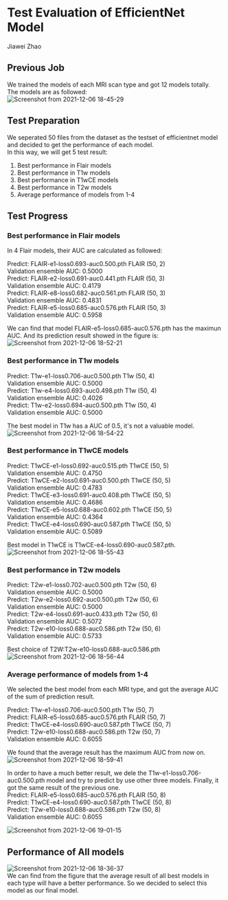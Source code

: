 # Test Evaluation of EfficientNet Model
Jiawei Zhao

## Previous Job
We trained the models of each MRI scan type and got 12 models totally.  
The models are as followed:  
![Screenshot from 2021-12-06 18-45-29](https://user-images.githubusercontent.com/59852184/144940435-6544b33d-ec7e-4c31-9599-0c748791fb6d.png)

## Test Preparation  
We seperated 50 files from the dataset as the testset of efficientnet model and decided to get the performance of each model.  
In this way, we will get 5 test result:  
1. Best performance in Flair models
2. Best performance in T1w models
3. Best performance in T1wCE models
4. Best performance in T2w models
5. Average performance of models from 1-4

## Test Progress

### Best performance in Flair models 
In 4 Flair models, their AUC are calculated as followed:

Predict: FLAIR-e1-loss0.693-auc0.500.pth FLAIR (50, 2)  
Validation ensemble AUC: 0.5000  
Predict: FLAIR-e2-loss0.691-auc0.441.pth FLAIR (50, 3)  
Validation ensemble AUC: 0.4179  
Predict: FLAIR-e8-loss0.682-auc0.561.pth FLAIR (50, 3)  
Validation ensemble AUC: 0.4831  
Predict: FLAIR-e5-loss0.685-auc0.576.pth FLAIR (50, 3)  
Validation ensemble AUC: 0.5958  

We can find that model FLAIR-e5-loss0.685-auc0.576.pth has the maximun AUC.  And its prediction result showed in the figure is:  
![Screenshot from 2021-12-06 18-52-21](https://user-images.githubusercontent.com/59852184/144941025-060b5015-a2a0-492c-bc74-35abd3846380.png)

### Best performance in T1w models

Predict: T1w-e1-loss0.706-auc0.500.pth T1w (50, 4)  
Validation ensemble AUC: 0.5000  
Predict: T1w-e4-loss0.693-auc0.498.pth T1w (50, 4)  
Validation ensemble AUC: 0.4026  
Predict: T1w-e2-loss0.694-auc0.500.pth T1w (50, 4)  
Validation ensemble AUC: 0.5000  

The best model in T1w has a AUC of 0.5, it's not a valuable model.  
![Screenshot from 2021-12-06 18-54-22](https://user-images.githubusercontent.com/59852184/144941246-688c2897-cd71-4241-a50e-075ce4396906.png)



### Best performance in T1wCE models  
Predict: T1wCE-e1-loss0.692-auc0.515.pth T1wCE (50, 5)  
Validation ensemble AUC: 0.4750  
Predict: T1wCE-e2-loss0.691-auc0.500.pth T1wCE (50, 5)  
Validation ensemble AUC: 0.4783  
Predict: T1wCE-e3-loss0.691-auc0.408.pth T1wCE (50, 5)  
Validation ensemble AUC: 0.4686  
Predict: T1wCE-e5-loss0.688-auc0.602.pth T1wCE (50, 5)   
Validation ensemble AUC: 0.4364  
Predict: T1wCE-e4-loss0.690-auc0.587.pth T1wCE (50, 5)  
Validation ensemble AUC: 0.5089 

Best model in T1wCE is T1wCE-e4-loss0.690-auc0.587.pth.  
![Screenshot from 2021-12-06 18-55-43](https://user-images.githubusercontent.com/59852184/144941369-273f046d-a5e6-4033-aa7e-7614215ddfde.png)



### Best performance in T2w models
Predict: T2w-e1-loss0.702-auc0.500.pth T2w (50, 6)  
Validation ensemble AUC: 0.5000  
Predict: T2w-e2-loss0.692-auc0.500.pth T2w (50, 6)  
Validation ensemble AUC: 0.5000  
Predict: T2w-e4-loss0.691-auc0.433.pth T2w (50, 6)  
Validation ensemble AUC: 0.5072  
Predict: T2w-e10-loss0.688-auc0.586.pth T2w (50, 6)  
Validation ensemble AUC: 0.5733  

Best choice of T2W:T2w-e10-loss0.688-auc0.586.pth  
![Screenshot from 2021-12-06 18-56-44](https://user-images.githubusercontent.com/59852184/144941452-7b2bfd92-3066-40a3-88ed-8ba1d9b7c8d9.png)

### Average performance of models from 1-4
We selected the best model from each MRI type, and got the average AUC of the sum of prediction result.  

Predict: T1w-e1-loss0.706-auc0.500.pth T1w (50, 7)  
Predict: FLAIR-e5-loss0.685-auc0.576.pth FLAIR (50, 7)  
Predict: T1wCE-e4-loss0.690-auc0.587.pth T1wCE (50, 7)  
Predict: T2w-e10-loss0.688-auc0.586.pth T2w (50, 7)  
Validation ensemble AUC: 0.6055  

We found that the average result has the maximum AUC from now on.  
![Screenshot from 2021-12-06 18-59-41](https://user-images.githubusercontent.com/59852184/144941697-9768eed6-6978-4960-852c-4dff9a2ac1ab.png)

In order to have a much better result, we dele the T1w-e1-loss0.706-auc0.500.pth model and try to predict by use other three models.
Finally, it got the same result of the previous one.  
Predict: FLAIR-e5-loss0.685-auc0.576.pth FLAIR (50, 8)  
Predict: T1wCE-e4-loss0.690-auc0.587.pth T1wCE (50, 8)  
Predict: T2w-e10-loss0.688-auc0.586.pth T2w (50, 8)  
Validation ensemble AUC: 0.6055  

![Screenshot from 2021-12-06 19-01-15](https://user-images.githubusercontent.com/59852184/144941794-70e5ff21-a252-458b-8eeb-240d7281d269.png)


## Performance of All models
![Screenshot from 2021-12-06 18-36-37](https://user-images.githubusercontent.com/59852184/144941986-dd639556-58a1-4709-9a67-57831fec0b34.png)  
We can find from the figure that the average result of all best models in each type will have a better performance. So we decided to select this model as our final model.
